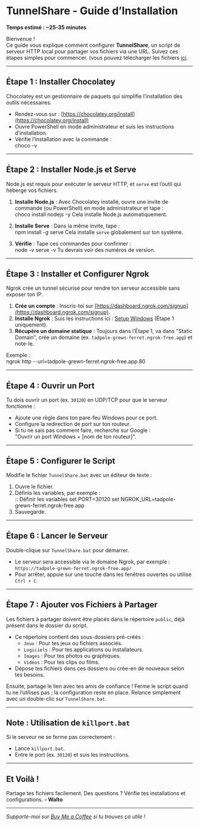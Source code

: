 # TunnelShare - Guide d’Installation

**Temps estimé : ~25-35 minutes**

Bienvenue !  
Ce guide vous explique comment configurer **TunnelShare**, un script de serveur HTTP local pour partager vos fichiers via une URL. 
Suivez ces étapes simples pour commencer. (vous pouvez télécharger les fichiers [ici](https://github.com/WalTho/TunnelShare/releases).

---

## Étape 1 : Installer Chocolatey
Chocolatey est un gestionnaire de paquets qui simplifie l’installation des outils nécessaires.

- Rendez-vous sur : [https://chocolatey.org/install](https://chocolatey.org/install)
- Ouvre PowerShell en mode administrateur et suis les instructions d’installation.
- Vérifie l’installation avec la commande :  
  choco -v

---

## Étape 2 : Installer Node.js et Serve
Node.js est requis pour exécuter le serveur HTTP, et `serve` est l’outil qui héberge vos fichiers.

1. **Installe Node.js** : Avec Chocolatey installé, ouvre une invite de commande (ou PowerShell) en mode administrateur et tape :  
   choco install nodejs -y
Cela installe Node.js automatiquement.

2. **Installe Serve** : Dans la même invite, tape :  
   npm install -g serve
Cela installe `serve` globalement sur ton système.

3. **Vérifie** : Tape ces commandes pour confirmer :  
   node -v
   serve -v
Tu devrais voir des numéros de version.

---

## Étape 3 : Installer et Configurer Ngrok
Ngrok crée un tunnel sécurisé pour rendre ton serveur accessible sans exposer ton IP.

1. **Crée un compte** : Inscris-toi sur [https://dashboard.ngrok.com/signup](https://dashboard.ngrok.com/signup).
2. **Installe Ngrok** : Suis les instructions ici : [Setup Windows](https://dashboard.ngrok.com/get-started/setup/windows) (Étape 1 uniquement).
3. **Récupère un domaine statique** : Toujours dans l’Étape 1, va dans "Static Domain", crée un domaine (ex. `tadpole-grewn-ferret.ngrok-free.app`) et note-le.

Exemple :  
ngrok http --url=tadpole-grewn-ferret.ngrok-free.app 80

---

## Étape 4 : Ouvrir un Port
Tu dois ouvrir un port (ex. `30120`) en UDP/TCP pour que le serveur fonctionne :

- Ajoute une règle dans ton pare-feu Windows pour ce port.
- Configure la redirection de port sur ton routeur.
- Si tu ne sais pas comment faire, recherche sur Google :  
  "Ouvrir un port Windows + [nom de ton routeur]".

---

## Étape 5 : Configurer le Script
Modifie le fichier `TunnelShare.bat` avec un éditeur de texte :

1. Ouvre le fichier.
2. Définis les variables, par exemple :  
   :: Définir les variables
   set PORT=30120
   set NGROK_URL=tadpole-grewn-ferret.ngrok-free.app
3. Sauvegarde.

---

## Étape 6 : Lancer le Serveur
Double-clique sur `TunnelShare.bat` pour démarrer.

- Le serveur sera accessible via le domaine Ngrok, par exemple :  
  `https://tadpole-grewn-ferret.ngrok-free.app/`
- Pour arrêter, appuie sur une touche dans les fenêtres ouvertes ou utilise `Ctrl + C`.

---

## Étape 7 : Ajouter vos Fichiers à Partager
Les fichiers à partager doivent être placés dans le répertoire `public`, déjà présent dans le dossier du script.

- Ce répertoire contient des sous-dossiers pré-créés :
  - `Jeux` : Pour tes jeux ou fichiers associés.
  - `Logiciels` : Pour tes applications ou installateurs.
  - `Images` : Pour tes photos ou graphiques.
  - `Vidéos` : Pour tes clips ou films.
- Dépose tes fichiers dans ces dossiers ou crée-en de nouveaux selon tes besoins.

Ensuite, partage le lien avec tes amis de confiance ! 
Ferme le script quand tu ne l’utilises pas ; la configuration reste en place. 
Relance simplement avec un double-clic sur `TunnelShare.bat`.

---

## Note : Utilisation de `killport.bat`
Si le serveur ne se ferme pas correctement :
- Lance `killport.bat`.
- Entre le port (ex. `30120`) et suis les instructions.

---

## Et Voilà !
Partage tes fichiers facilement. Des questions ? Vérifie tes installations et configurations.
**- Walto**

---

*Supporte-moi sur [Buy Me a Coffee](https://www.buymeacoffee.com/Walto) si tu trouves ça utile !*
